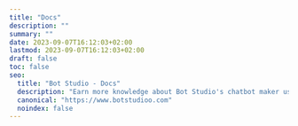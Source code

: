 ```yaml
---
title: "Docs"
description: ""
summary: ""
date: 2023-09-07T16:12:03+02:00
lastmod: 2023-09-07T16:12:03+02:00
draft: false
toc: false
seo:
  title: "Bot Studio - Docs"
  description: "Earn more knowledge about Bot Studio's chatbot maker using this documentation. Click here to learn how to make your chatbots without any limitations."
  canonical: "https://www.botstudioo.com"
  noindex: false
---
```

